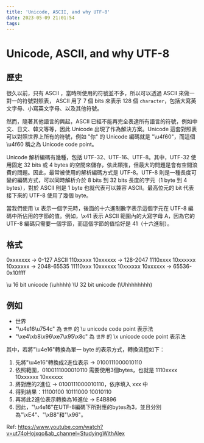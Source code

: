 ```yaml
---
title: 'Unicode, ASCII, and why UTF-8'
date: 2023-05-09 21:01:54
tags:
---
```

# Unicode, ASCII, and why UTF-8

## 歷史

很久以前，只有 ASCII ，當時所使用的符號並不多，所以可以透過 ASCII 來做一對一的符號對照表， ASCII 用了 7 個 bits 來表示 128 個 `character`，包括大寫英文字母、小寫英文字母、以及其他符號。

然而，隨著其他語言的興起，ASCII 已經不能再完全表達所有語言的符號，例如中文、日文、韓文等等，因此 Unicode 出現了作為解決方案。Unicode 這套對照表可以對照世界上所有的符號，例如 "你" 的 Unicode 編碼就是 "\u4f60"，而這個 \u4f60 稱之為 Unicode code point。

Unicode 解析編碼有幾種，包括 UTF-32、UTF-16、UTF-8。其中，UTF-32 使用固定 32 bits 或 4 bytes 的空間來儲存，依此類推，但最大的問題是會有空間浪費的問題。因此，最常被使用的解析編碼方式是 UTF-8。UTF-8 則是一種長度可變的編碼方式，可以同時解析介於 8 bits 到 32 bits 長度的字元（1 byte 到 4 bytes），對於 ASCII 則是 1 byte 也就代表可以兼容 ASCII。最高位元的 bit 代表接下來的 UTF-8 使用了幾個 byte。

當我們使用 \x 表示一個字元時，後面的十六進制數字表示這個字元在 UTF-8 編碼中所佔用的字節的值。例如，\x41 表示 ASCII 範圍內的大寫字母 A，因為它的 UTF-8 編碼只需要一個字節，而這個字節的值恰好是 41（十六進制）。

## 格式

0xxxxxxx                              -> 0-127 ASCII
110xxxxx 10xxxxxx                     -> 128-2047
1110xxxx 10xxxxxx 10xxxxxx            -> 2048-65535
11110xxx 10xxxxxx 10xxxxxx 10xxxxxx   -> 65536-0x10ffff

\u 16 bit unicode (\uhhhh)
\U 32 bit unicode (\Uhhhhhhhh)

## 例如

* 世界
* "\u4e16\u754c" 為 `世界` 的 \u unicode code point 表示法
* "\xe4\xb8\x96\xe7\x95\x8c" 為 `世界` 的 \x unicode code point 表示法


其中，若將"\u4e16"轉換為單一 byte 的表示方式，轉換流程如下：

1. 先將"\u4e16"轉換成2進位表示 -> 0100111000010110
1. 依照範圍，0100111000010110 需要使用3個bytes，也就是 1110xxxx 10xxxxxx 10xxxxxx
1. 將對應的2進位 -> 0100111000010110，依序填入 xxx 中
1. 得到結果：11100100 10111000 10010110
1. 再將此2進位表示轉換為16進位 -> E4B896
1. 因此，"\u4e16"在UTF-8編碼下所對應的bytes為3，並且分別為"\xE4"、"\xB8"和"\x96"。

Ref:
https://www.youtube.com/watch?v=ut74oHojxqo&ab_channel=StudyingWithAlex
